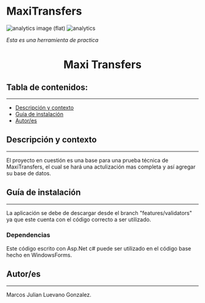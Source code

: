 # MaxiTransfers

![analytics image (flat)](https://raw.githubusercontent.com/vitr/google-analytics-beacon/master/static/badge-flat.gif)
![analytics](https://www.google-analytics.com/collect?v=1&cid=555&t=pageview&ec=repo&ea=open&dp=/Plantilla-de-repositorio/readme&dt=&tid=UA-4677001-16)

*Esta es una herramienta de practica*

<h1 align="center">Maxi Transfers</h1>

## Tabla de contenidos:
---
- [Descripción y contexto](#descripción-y-contexto)
- [Guía de instalación](#guía-de-instalación)
- [Autor/es](#autores)

## Descripción y contexto
---
El proyecto en cuestión es una base para una prueba técnica de MaxiTransfers, el cual se hará una actulización mas completa y así agregar su base de datos.

 	
## Guía de instalación
---
La aplicación se debe de descargar desde el branch "features/validators" ya que este cuenta con el código correcto a ser utilizado.

### Dependencias
Este código escrito con Asp.Net c# puede ser utilizado en el código base hecho en WindowsForms.

## Autor/es
---
Marcos Julian Luevano Gonzalez.
